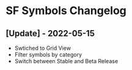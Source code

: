 # SF Symbols Changelog

 ## [Update] - 2022-05-15

- Swtiched to Grid View
- Filter symbols by category
- Switch between Stable and Beta Release

